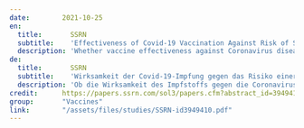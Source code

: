 ```yaml
---
date:        2021-10-25
en:
  title:       SSRN
  subtitle:    'Effectiveness of Covid-19 Vaccination Against Risk of Symptomatic Infection, Hospitalization, and Death Up to 9 Months: A Swedish Total-Population Cohort Study'
  description: 'Whether vaccine effectiveness against Coronavirus disease 2019 (Covid-19) lasts longer than 6 months is unclear.'
de: 
  title:       SSRN
  subtitle:    'Wirksamkeit der Covid-19-Impfung gegen das Risiko einer symptomatischen Infektion, eines Krankenhausaufenthalts und des Todes bis zu 9 Monaten: Eine schwedische Kohortenstudie an der Gesamtbevölkerung'
  description: 'Ob die Wirksamkeit des Impfstoffs gegen die Coronavirus-Krankheit 2019 (Covid-19) länger als 6 Monate anhält, ist unklar.'
credit:      https://papers.ssrn.com/sol3/papers.cfm?abstract_id=3949410
group:       "Vaccines"
link:        "/assets/files/studies/SSRN-id3949410.pdf"
---
```

<object data="{{ page.link }}" style='height:calc(100vh - 400px); width: 100%' type='application/pdf'></object>
<br/>
